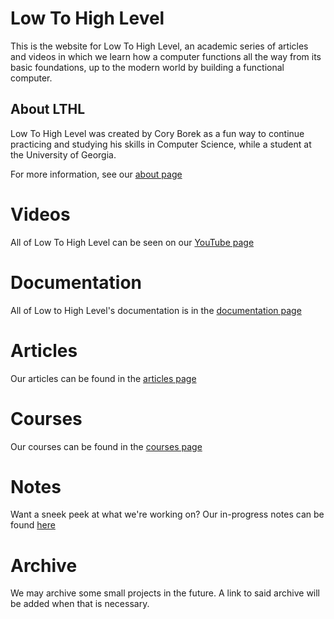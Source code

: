 # Low To High Level

This is the website for Low To High Level, an academic series of articles and videos in which we learn how a computer functions all the way from its basic foundations, up to the modern world by building a functional computer.

## About LTHL
Low To High Level was created by Cory Borek as a fun way to continue practicing and studying his skills in Computer Science, while a student at the University of Georgia.

For more information, see our [about page](%WEBPATH%/about/)

# Videos
All of Low To High Level can be seen on our [YouTube page](https://youtube.com/@LowToHighLevel)

# Documentation
All of Low to High Level's documentation is in the [documentation page](%WEBPATH%/docs/)

# Articles
Our articles can be found in the [articles page](%WEBPATH%/articles/)

# Courses
Our courses can be found in the [courses page](%WEBPATH%/courses/)

# Notes
Want a sneek peek at what we're working on? Our in-progress notes can be found [here](%WEBPATH%/notes/)

# Archive
We may archive some small projects in the future. A link to said archive will be added when that is necessary.
